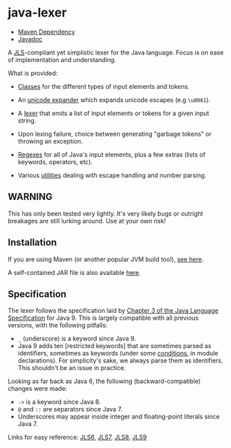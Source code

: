 # java-lexer

- [Maven Dependency][jitpack]
- [Javadoc][javadoc]

[jitpack]: https://jitpack.io/#norswap/java-lexer
[javadoc]: https://jitpack.io/com/github/norswap/java-lexer/-SNAPSHOT/javadoc/

A [JLS][jls]-compliant yet simplistic lexer for the Java language. Focus is on ease of
implementation and understanding.

What is provided:

- [Classes][tokens] for the different types of input elements and tokens.

- An [unicode expander] which expands unicode escapes (e.g `\u0061`).

- A [lexer] that emits a list of input elements or tokens for a given input string.

- Upon lexing failure, choice between generating "garbage tokens" or throwing an exception.

- [Regexes][lexer] for all of Java's input elements, plus a few extras (lists of keywords, operators, etc).

- Various [utilities] dealing with escape handling and number parsing.

[tokens]: https://jitpack.io/com/github/norswap/java-lexer/-SNAPSHOT/javadoc/norswap/javalexer/tokens/package-summary.html
[unicode expander]: https://jitpack.io/com/github/norswap/java-lexer/-SNAPSHOT/javadoc/norswap/javalexer/UnicodeExpander.html
[lexer]: https://jitpack.io/com/github/norswap/java-lexer/-SNAPSHOT/javadoc/norswap/javalexer/Lexer.html
[utilities]: https://jitpack.io/com/github/norswap/java-lexer/-SNAPSHOT/javadoc/norswap/javalexer/LexUtil.html

## WARNING

This has only been tested very lightly. It's very likely bugs or outright breakages are still
lurking around. Use at your own risk!

## Installation 

If you are using Maven (or another popular JVM build tool), [see here][jitpack].

A self-contained JAR file is also available [here][jar].

[jar]: https://github.com/norswap/java-lexer/releases/tag/1.0.0

## Specification

The lexer follows the specification laid by [Chapter 3 of the Java Language Specification][jls]
for Java 9. This is largely compatible with all previous versions, with the following pitfalls:

- `_` (underscore) is a keyword since Java 9.
- Java 9 adds ten [restricted keywords] that are sometimes parsed as identifiers, sometimes as
  keywords (under some [conditions], in module declarations). For simplicity's sake, we always
  parse them as identifiers. This shouldn't be an issue in practice.
  
Looking as far back as Java 6, the following (backward-compatible) changes were made:

- `->` is a keyword since Java 8.
- `@` and `::` are separators since Java 7.
- Underscores may appear inside integer and floating-point literals since Java 7.
  
Links for easy reference:
[JLS6](https://docs.oracle.com/javase/specs/jls/se6/html/lexical.html),
[JLS7](https://docs.oracle.com/javase/specs/jls/se7/html/jls-3.html),
[JLS8](https://docs.oracle.com/javase/specs/jls/se8/html/jls-3.html),
[JLS9][jls]

[jls]: https://docs.oracle.com/javase/specs/jls/se9/html/jls-3.html
[conditions]: https://docs.oracle.com/javase/specs/jls/se9/html/jls-3.html#jls-3.9